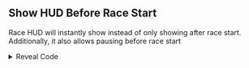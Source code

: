 ## Show HUD Before Race Start

Race HUD will instantly show instead of only showing after race start. Additionally, it also allows pausing before race start

<details>
<summary>Reveal Code</summary>

```armv7
00478AD8 E3A01002
00478B6C 00000000
```
</details>
